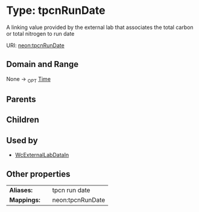 
# Type: tpcnRunDate


A linking value provided by the external lab that associates the total carbon or total nitrogen to run date

URI: [neon:tpcnRunDate](https://data.neonscience.org/tpcnRunDate)


## Domain and Range

None ->  <sub>OPT</sub> [Time](types/Time.md)

## Parents


## Children


## Used by

 * [WcExternalLabDataIn](WcExternalLabDataIn.md)

## Other properties

|  |  |  |
| --- | --- | --- |
| **Aliases:** | | tpcn run date |
| **Mappings:** | | neon:tpcnRunDate |

